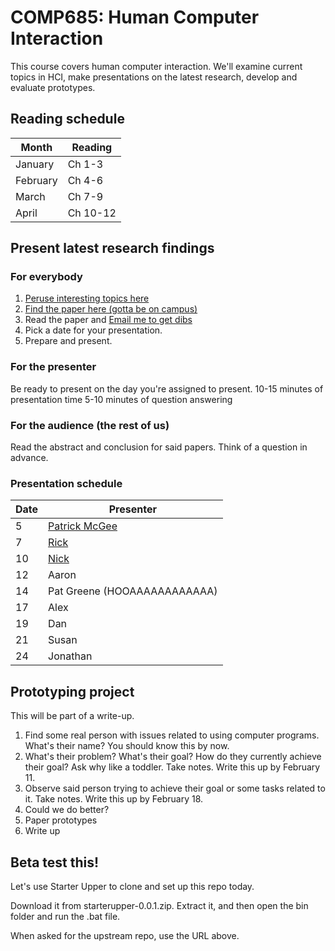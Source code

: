 COMP685: Human Computer Interaction
===================================

This course covers human computer interaction. We'll examine current topics in HCI, make presentations on the latest research, develop and evaluate prototypes.

Reading schedule
----------------

Month    | Reading
-------- | --------
January  | Ch 1-3
February | Ch 4-6
March    | Ch 7-9
April    | Ch 10-12

Present latest research findings
--------------------------------

### For everybody

1. [Peruse interesting topics here](http://chi2013.acm.org/program/by-day/)
2. [Find the paper here (gotta be on campus)](http://dl.acm.org/)
3. Read the paper and [Email me to get dibs](lawrancej@wit.edu)
4. Pick a date for your presentation.
5. Prepare and present.

### For the presenter

Be ready to present on the day you're assigned to present.
10-15 minutes of presentation time
5-10 minutes of question answering

### For the audience (the rest of us)

Read the abstract and conclusion for said papers.
Think of a question in advance.

### Presentation schedule

Date | Presenter
---- | ----------
5    | [Patrick McGee](http://people.csail.mit.edu/erinsol/papers/uist09.pdf)
7    | [Rick](http://www.stefaniemueller.org//wp-content/themes/f8-lite/images/laserorigami/2013-chi-mueller-kruck-baudisch-laserorigami.pdf)
10   | [Nick](http://dl.acm.org/citation.cfm?doid=2470654.2466135)
12   | Aaron
14   | Pat Greene (HOOAAAAAAAAAAAA)
17   | Alex
19   | Dan
21   | Susan
24   | Jonathan

Prototyping project
-------------------

This will be part of a write-up.

1. Find some real person with issues related to using computer programs. What's their name? You should know this by now.
2. What's their problem? What's their goal? How do they currently achieve their goal? Ask why like a toddler. Take notes. Write this up by February 11.
3. Observe said person trying to achieve their goal or some tasks related to it. Take notes. Write this up by February 18.
4. Could we do better?
5. Paper prototypes
6. Write up

Beta test this!
---------------
Let's use Starter Upper to clone and set up this repo today.

Download it from starterupper-0.0.1.zip.
Extract it, and then open the bin folder and run the .bat file.

When asked for the upstream repo, use the URL above.
